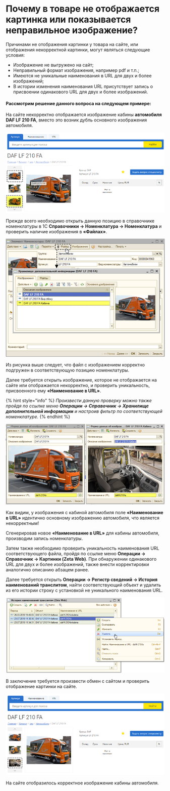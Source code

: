 # Почему в товаре не отображается картинка или показывается неправильное изображение?

Причинами не отображения картинки у товара на сайте, или отображения некорректной картинки, могут являться следующие условия:

* Изображение не выгружено на сайт;
* Неправильный формат изображения, например pdf и т.п.;
* Имеются не уникальные наименования в URL для двух и более изображений;
* В истории изменения наименования URL присутствует запись о присвоении одинакового URL для двух и более изображений.

#### Рассмотрим решение данного вопроса на следующем примере:

На сайте некорректно отображается изображение кабины **автомобиля DAF LF 210 FA**, вместо это возник дубль основного изображения автомобиля.

![](../.gitbook/assets/image-4%20%283%29.png)

Прежде всего необходимо открыть данную позицию в справочнике номенклатуры в 1С **Справочники → Номенклатура → Номенклатура** и проверить наличие изображения в **«Файлах»**.

![](../.gitbook/assets/image-7%20%284%29.png)

Из рисунка выше следует, что файл с изображением корректно подгружен в соответствующую позицию номенклатуры. 

Далее требуется открыть изображение, которое не отображается на сайте или отображается некорректно, и проверить уникальность, присвоенного ему **«Наименование в URL»**. 

{% hint style="info" %}
_Произвести данную проверку можно также пройдя по ссылке меню **Операции → Справочник → Хранилище дополнительной информации** и настроив фильтр по соответствующей номенклатуре._
{% endhint %}

![](../.gitbook/assets/image-3.png)

Как видим, у изображения с кабиной автомобиля поле **«Наименование в URL»** идентично основному изображению автомобиля, что является некорректным!

Сгенерировав новое **«Наименование в URL»** для кабины автомобиля, производим запись номенклатуры.

Затем также необходимо проверить уникальность наименования URL соответствующего файла, пройдя по ссылке меню **Операции → Справочник → Картинки \(Zeta Web\)**. При обнаружении одинакового URL для двух и более изображений, также внести корректировки аналогично описанию абзацем ранее.

Далее требуется открыть **Операции → Регистр сведений → История наименований транслитом**, найти соответствующий объект и удалить из его истории строку с установкой не уникального наименования URL.

![](../.gitbook/assets/image-8.png)

В заключение требуется произвести обмен с сайтом и проверить отображение картинки на сайте.

![](../.gitbook/assets/image-5%20%282%29.png)

На сайте отобразилось корректное изображение кабины автомобиля.


